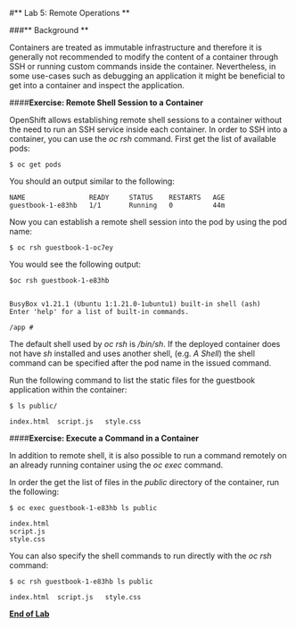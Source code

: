 #** Lab 5: Remote Operations **

###** Background **

Containers are treated as immutable infrastructure and therefore it is generally
not recommended to modify the content of a container through SSH or running custom
commands inside the container. Nevertheless, in some use-cases such as debugging
an application it might be beneficial to get into a container and inspect the
application.

####**Exercise: Remote Shell Session to a Container**

OpenShift allows establishing remote shell sessions to a container without the need
to run an SSH service inside each container. In order to SSH into a container, you
can use the *oc rsh* command. First get the list of available pods:

````
$ oc get pods
````

You should an output similar to the following:

````
NAME                READY     STATUS    RESTARTS   AGE
guestbook-1-e83hb   1/1       Running   0          44m
````

Now you can establish a remote shell session into the pod by using the pod name:

````
$ oc rsh guestbook-1-oc7ey
````

You would see the following output:

````
$oc rsh guestbook-1-e83hb


BusyBox v1.21.1 (Ubuntu 1:1.21.0-1ubuntu1) built-in shell (ash)
Enter 'help' for a list of built-in commands.

/app #
````

The default shell used by *oc rsh* is */bin/sh*. If the deployed container does
not have *sh* installed and uses another shell, (e.g. *A Shell*) the shell command
can be specified after the pod name in the issued command.

Run the following command to list the static files for the guestbook application
within the container:

````
$ ls public/

index.html  script.js   style.css
````

####**Exercise: Execute a Command in a Container**

In addition to remote shell, it is also possible to run a command remotely on an
already running container using the *oc exec* command.

In order the get the list of files in the *public* directory of the container,
run the following:

````
$ oc exec guestbook-1-e83hb ls public

index.html
script.js
style.css
````

You can also specify the shell commands to run directly with the *oc rsh* command:

````
$ oc rsh guestbook-1-e83hb ls public

index.html  script.js   style.css
````

**[End of Lab](/)**
